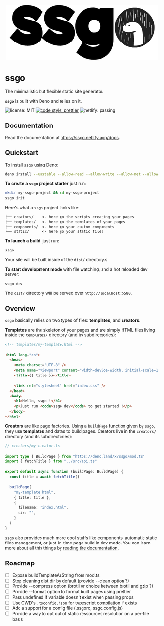 <p align="center">
  <img src="./assets/logo.png">
</p>

# ssgo

The minimalistic but flexible static site generator.

**`ssgo`** is built with Deno and relies on it.

![license: MIT](https://img.shields.io/github/license/mdubourg001/ssgo?style=flat-square)
[![code style: prettier](https://img.shields.io/badge/code_style-prettier-ff69b4.svg?style=flat-square)](https://github.com/prettier/prettier)
![netlify: passing](https://img.shields.io/netlify/d9dae2e0-b3b2-4c86-aee8-7a625de6e18a?style=flat-square)

## Documentation

Read the documentation at https://ssgo.netlify.app/docs.

## Quickstart

To install `ssgo` using Deno:

```bash
deno install --unstable --allow-read --allow-write --allow-net --allow-run -q https://deno.land/x/ssgo/ssgo.ts
```

**To create a `ssgo` project starter** just run:

```bash
mkdir my-ssgo-project && cd my-ssgo-project
ssgo init
```

Here's what a `ssgo` project looks like:

```plaintext
├── creators/    <- here go the scripts creating your pages
├── templates/   <- here go the templates of your pages
├── components/  <- here go your custom components
└── static/      <- here go your static files
```

**To launch a build**: just run:

```bash
ssgo
```

Your site will be built inside of the `dist/` directory.s

**To start development mode** with file watching, and a hot reloaded dev server:

```bash
ssgo dev
```

The `dist/` directory will be served over `http://localhost:5580`.

## Overview

`ssgo` basically relies on two types of files: **templates**, and **creators**.

**Templates** are the skeleton of your pages and are simply HTML files living inside the `templates/` directory (and its subdirectories):

```html
<!-- templates/my-template.html -->

<html lang="en">
  <head>
    <meta charset="UTF-8" />
    <meta name="viewport" content="width=device-width, initial-scale=1.0" />
    <title>{{ title }}</title>

    <link rel="stylesheet" href="index.css" />
  </head>
  <body>
    <h1>Hello, ssgo !</h1>
    <p>Just run <code>ssgo dev</code> to get started !</p>
  </body>
</html>
```

**Creators** are like page factories. Using a `buildPage` function given by `ssgo`, they use **templates** and datas to build pages. Creators live in the `creators/` directory (and its subdirectories):

```typescript
// creators/my-creator.ts

import type { BuildPage } from "https://deno.land/x/ssgo/mod.ts"
import { fetchTitle } from "../src/api.ts"

export default async function (buildPage: BuildPage) {
  const title = await fetchTitle()

  buildPage(
    "my-template.html",
    { title: title },
    {
      filename: "index.html",
      dir: "",
    }
  )
}
```

`ssgo` also provides much more cool stuffs like components, automatic static files management, or just-in-time page build in dev mode. You can learn more about all this things by [reading the documentation](https://ssgo.netlify.app/docs).

## Roadmap

- [ ] Expose buildTemplateAsString from mod.ts
- [ ] Stop cleaning dist dir by default (provide --clean option ?)
- [ ] Provide --compress option (brotli or choice between brotli and gzip ?)
- [ ] Provide --format option to format built pages using prettier
- [ ] Pass undefined if variable doesn't exist when passing props
- [ ] Use CWD's `.tsconfig.json` for typescript compilation if exists
- [ ] Add a support for a config file (.ssgorc, ssgo.config.js)
- [ ] Provide a way to opt out of static ressources resolution on a per-file basis
